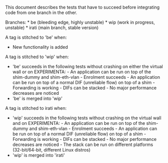 This document describes the tests that have to succeed 
before integrating code from one branch in the other.

Branches:
        * be    (bleeding edge, highly unstable)
        * wip   (work in progress, unstable)
        * irati (main branch, stable version)

A tag is stitched to 'be' when: 
  * New functionality is added

A tag is stitched to 'wip' when: 
  * 'be' succeeds in the following tests without crashing 
    on either the virtual wall or on EXPERIMENTA:
         - An application can be run on top of the shim-dummy and shim-eth-vlan
         - Enrolment succeeds
         - An application can be run on top of a normal DIF (unreliable flow) on top of a shim
         - Forwarding is working
         - DIFs can be stacked
         - No major performance decreases are noticed
   * 'be' is merged into 'wip'
  
A tag is stitched to irati when:
  * 'wip' succeeds in the following tests without crashing 
    on the virtual wall and on EXPERIMENTA:
         - An application can be run on top of the shim-dummy and shim-eth-vlan
         - Enrolment succeeds
         - An application can be run on top of a normal DIF (unreliable flow) on top of a shim
         - Forwarding is working
         - DIFs can be stacked
         - No major performance decreases are noticed
         - The stack can be run on different platforms (32-bit/64-bit, different Linux distros)
  * 'wip' is merged into 'irati'
   